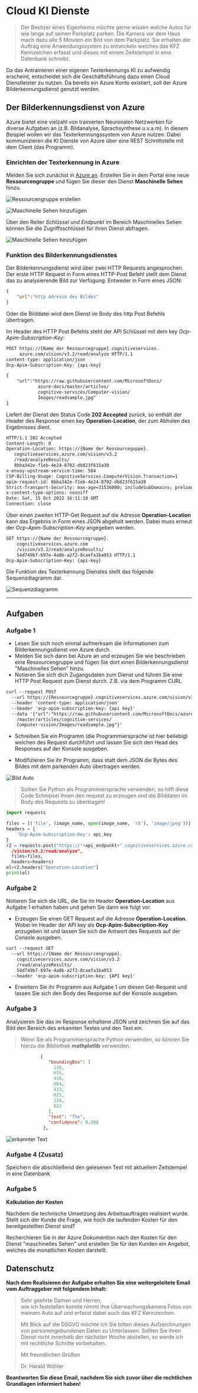 # Cloud KI Dienste

>Der Besitzer eines Eigenheims möchte gerne wissen welche Autos für wie lange auf seinen Parkplatz parken. Die Kamera vor dem Haus mach dazu alle 5 Minuten ein Bild von dem Parkplatz. Sie erhalten der Auftrag eine Anwendungssystem zu entwickeln welches das KFZ Kennzeichen erfasst und dieses mit einem Zeitstempel in eine Datenbank schreibt.

Da das Antrainieren einer eigenen Texterkennungs KI zu aufwendig erscheint, entscheidet sich die Geschäftsführung dazu einen Cloud Dienstleister zu nutzen. Da bereits ein Azure Konto existiert, soll der Azure Bilderkennungsdienst genutzt werden.

## Der Bilderkennungsdienst von Azure

<!--Info-->
Azure bietet eine vielzahl von trainierten Neuronalen Netzwerken für diverse Aufgaben an (z.B. Bildanalyse, Sprachsynthese u.v.a.m). In diesem Beispiel wollen wir das Texterkennungssystem von Azure nutzen. Dabei kommunizieren die KI Dienste von Azure über eine REST Schnittstelle mit dem Client (das Programm).

### Einrichten der Texterkennung in Azure

Melden Sie sich zunächst in [Azure an](https://azure.microsoft.com/de-de/get-started/azure-portal/). Erstellen Sie in dem Portal eine neue **Ressourcengruppe** und fügen Sie dieser den Dienst **Maschinelle Sehen** hinzu.

![Ressourcengruppe erstellen](images/azure1.png)

![Maschinelle Sehen hinzufügen](images/azure2.png)

Über den Reiter *Schlüssel und Endpunkt* im Bereich Maschinelles Sehen können Sie die Zugriffsschlüssel für ihren Dienst abfragen.

![Maschinelle Sehen hinzufügen](images/azure3.png)

### Funktion des Bilderkennungsdienstes

Der Bilderkennungsdienst wird über zwei HTTP Requests angesprochen. Der erste HTTP Request in Form eines HTTP-Post Befehl stellt dem Dienst das zu analysierende Bild zur Verfügung. Entweder in Form eines JSON:

```json
{
    "url":"http Adresse des Bildes"
}
```

Oder die Bilddatei wird dem Dienst im Body des http Post Befehls übertragen.

Im Header des HTTP Post Befehls steht der API Schlüssel mit dem key *Ocp-Apim-Subscription-Key*:

```txt
POST https://{Name der Ressourcegruppe}.cognitiveservices.
     azure.com/vision/v3.2/read/analyze HTTP/1.1
content-type: application/json
Ocp-Apim-Subscription-Key: {api-key}

{
    "url":"https://raw.githubusercontent.com/MicrosoftDocs/
            azure-docs/master/articles/
            cognitive-services/Computer-vision/
            Images/readsample.jpg"
}
```

Liefert der Dienst den Status Code **202 Accepted** zurück, so enthält der Header des Response einen key **Operation-Location**, der zum Abholen des Ergebnisses dient.

```txt
HTTP/1.1 202 Accepted
Content-Length: 0
Operation-Location: https://{Name der Ressourceguppe}.
   cognitiveservices.azure.com/vision/v3.2
   /read/analyzeResults/
   8bba342e-f1eb-4e24-8702-db823f615a38
x-envoy-upstream-service-time: 584
CSP-Billing-Usage: CognitiveServices.ComputerVision.Transaction=1
apim-request-id: 8bba342e-f1eb-4e24-8702-db823f615a38
Strict-Transport-Security: max-age=31536000; includeSubDomains; preload
x-content-type-options: nosniff
Date: Sat, 15 Oct 2022 16:11:18 GMT
Connection: close
```

Über einen zweiten HTTP-Get Request auf die Adresse **Operation-Location** kann das Ergebnis in Form eines JSON abgeholt werden. Dabei muss erneut der *Ocp-Apim-Subscription-Key* angegeben werden.

```txt
GET https://{Name der Ressourcegruppe}.
    cognitiveservices.azure.com
    /vision/v3.2/read/analyzeResults/
    54d749b7-697e-4a8b-a2f2-8caefa1ba053 HTTP/1.1
Ocp-Apim-Subscription-Key: {api-key}
```

Die Funktion des Texterkennung Dienstes stellt das folgende Sequenzdiagramm dar.

![Sequenzdiagramm](images/sequenzdiagramm.png)

<!--Info-->
---

## Aufgaben

### Aufgabe 1

<!--Aufgabe1-->
- Lesen Sie sich noch einmal aufmerksam die Informationen zum Bilderkennungsdienst von Azure durch.
- Melden Sie sich dann bei Azure an und erzeugen Sie wie beschrieben eine Ressourcengruppe und fügen Sie dort einen Bilderkennungsdienst "Maschinelles Sehen" hinzu. 
- Notieren Sie sich dich Zugangsdaten zum Dienst und führen Sie eine HTTP Post Request zum Dienst durch. Z.B. via dem Programm CURL

```txt
curl --request POST 
  --url https://{Ressourcegruppe}.cognitiveservices.azure.com/vision/v3.2/read/analyze 
  --header 'content-type: application/json' 
  --header 'ocp-apim-subscription-key: {api key}' 
  --data '{"url":"https://raw.githubusercontent.com/MicrosoftDocs/azure-docs
    /master/articles/cognitive-services/
    Computer-vision/Images/readsample.jpg"}'
```

- Schreiben Sie ein Programm (die Programmiersprache ist hier beliebig) welchen des Request durchführt und lassen Sie sich den Head des Responses auf der Konsole ausgeben.

- Modifizieren Sie ihr Programm, dass statt dem JSON die Bytes des Bildes mit dem parkenden Auto übertragen werden.

![Bild Auto](images/car.png)

>Sollten Sie Python als Programmiersprache verwenden, so hilft diese Code Schnipsel ihnen den request zu erzeugen und die Bilddaten im Body des Requests zu übertragen!

```python
import requests

files = [('file', (image_name, open(image_name, 'rb'), 'image/jpeg'))]
headers = {
    'Ocp-Apim-Subscription-Key': api_key
}
r2 = requests.post("https://"+api_endpunkt+".cognitiveservices.azure.com
  /vision/v3.2/read/analyze",
  files=files,
  headers=headers)
ol=r2.headers["Operation-Location"]
print(ol)
```
<!--Aufgabe1-->

### Aufgabe 2

<!--Aufgabe2-->
Notieren Sie sich die URL, die Sie im Header **Operation-Location** aus Aufgabe 1 erhalten haben und gehen Sie dann wie folgt vor.

- Erzeugen Sie einen GET Request auf die Adresse **Operation-Location**. Wobei im Header der API key als **Ocp-Apim-Subscription-Key** anzugeben ist und lassen Sie sich die Antwort des Requests auf der Console ausgeben.

```txt
curl --request GET 
  --url https://{Name der Ressourcengruppe}.
    cognitiveservices.azure.com/vision/v3.2
    /read/analyzeResults/
    54d749b7-697e-4a8b-a2f2-8caefa1ba053 
  --header 'ocp-apim-subscription-key: {API key}' 
```

- Erweitern Sie ihr Programm aus Aufgabe 1 um diesen Get-Request und lassen Sie sich den Body des Response auf der Konsole ausgeben.

<!--Aufgabe2-->
<!--Aufgabe3-->

### Aufgabe 3

Analysieren Sie das im Response erhaltene JSON und zeichnen Sie auf das Bild den Bereich des erkannten Textes und den Text ein.

>Wenn Sie als Programmiersprache Python verwenden, so können Sie hierzu die Bibliothek **mathplotlib** verwenden.  

```json
             {
                "boundingBox": [
                  130,
                  655,
                  418,
                  664,
                  413,
                  825,
                  124,
                  823
                ],
                "text": "The",
                "confidence": 0.998
              },
```

![erkannter Text](images/output.png)

<!--Aufgabe3-->

### Aufgabe 4 (Zusatz)

<!--Aufgabe4-->
Speichern die abschließend den gelesenen Text mit aktuellem Zeitstempel in eine Datenbank
<!--Aufgabe4-->

### Aufgabe 5
<!--Aufgabe5-->

**Kalkulation der Kosten**

Nachdem die technische Umsetzung des Arbeitsauftrages realisiert wurde. Stellt sich der Kunde die Frage, wie hoch die laufenden Kosten für den bereitgestellten Dienst sind?

Recherchieren Sie in der Azure Dokumention nach den Kosten für den Dienst "maschinelles Sehen" und erstellen Sie für den Kunden ein Angebot, welches die monatlichen Kosten darstellt.

<!--Aufgabe5-->

## Datenschutz

<!--Aufgabe6-->
**Nach dem Realisieren der Aufgabe erhalten Sie eine weitergeleitete Email vom Auftraggeber mit folgendem Inhalt:**

>Sehr geehrte Damen und Herren,<br>
>wie ich feststellen konnte nimmt ihre Überwachungskamera Fotos von meinem Auto auf und erfasst dabei auch das KFZ Kennzeichen. 
>
>Mit Blick auf die DSGVO möchte ich Sie bitten dieses Aufzeichnungen von personengebundenen Daten zu Unterlassen. Sollten Sie ihren Dienst nicht innerhalb der nächsten Woche abstellen, so werde ich mit rechtliche Schritte vorbehalten.
>
>Mit freundlichen Grüßen
>
>Dr. Harald Wöhler

**Beantworten Sie diese Email, nachdem Sie sich zuvor über die rechtlichen Grundlagen informiert haben!**
<!--Aufgabe6-->